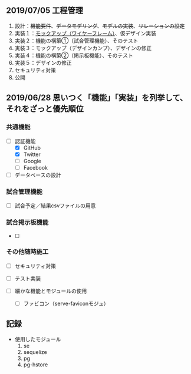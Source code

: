 ## 2019/07/05 工程管理
1. 設計：~~機能要件~~、~~データモデリング~~、~~モデルの実装~~、~~リレーションの設定~~
2. 実装１：[モックアップ（ワイヤーフレーム）](https://xd.adobe.com/view/3accb448-564b-4c89-618f-d34d48adde92-4cfd/)、仮デザイン実装
3. 実装２：機能の構築①（試合管理機能）、そのテスト
4. 実装３：モックアップ（デザインカンプ）、デザインの修正
5. 実装４：機能の構築②（掲示板機能）、そのテスト
6. 実装５：デザインの修正
7. セキュリティ対策
8. 公開

## 2019/06/28 思いつく「機能」「実装」を列挙して、それをざっと優先順位
### 共通機能
- [ ] 認証機能
  - [x] GitHub
  - [x] Twitter
  - [ ] Google
  - [ ] Facebook

- [ ] データベースの設計
### 試合管理機能
- [ ] 試合予定／結果csvファイルの用意

### 試合掲示板機能
- [ ] 

### その他随時施工
- [ ] セキュリティ対策

- [ ] テスト実装

- [ ] 細かな機能とモジュールの使用
  - [ ] ファビコン（serve-faviconモジュ）

## 記録
* 使用したモジュール
  1. se
  2. sequelize
  3. pg
  4. pg-hstore 